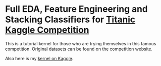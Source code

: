 # Full EDA, Feature Engineering and Stacking Classifiers for [Titanic Kaggle Competition](https://www.kaggle.com/c/titanic)
 
This is a tutorial kernel for those who are trying themselves in this famous competition.
Original datasets can be found on the competition website.

Also here is my [kernel on Kaggle](https://www.kaggle.com/danilyachmenev13/how-to-think-about-data-for-newbies-0-80-0-83).

